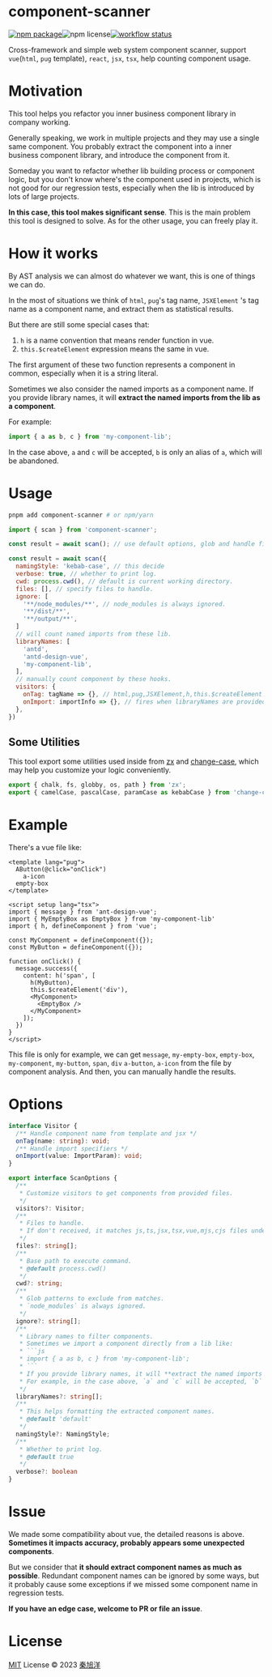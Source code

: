 # component-scanner

<div style="display: flex;">
  <a href="https://npmjs.com/package/component-scanner">
    <img src="https://img.shields.io/npm/v/component-scanner" alt="npm package">
  </a>
  <img src="https://img.shields.io/npm/l/component-scanner" alt="npm license">
  <a href="https://github.com/emosheeep/component-scanner/actions/workflows/npm-publish.yml">
    <img src="https://github.com/emosheeep/component-scanner/actions/workflows/npm-publish.yml/badge.svg" alt="workflow status">
  </a>
</div>

Cross-framework and simple web system component scanner, support `vue`(`html`, `pug` template), `react`, `jsx`, `tsx`, help counting component usage.

# Motivation

This tool helps you refactor you inner business component library in company working.

Generally speaking, we work in multiple projects and they may use a single same component. You probably extract the component into a inner business component library, and introduce the component from it.

Someday you want to refactor whether lib building process or component logic, but you don't know where's the component used in projects, which is not good for our regression tests, especially when the lib is introduced by lots of large projects.

**In this case, this tool makes significant sense**. This is the main problem this tool is designed to solve. As for the other usage, you can freely play it.

# How it works

By AST analysis we can almost do whatever we want, this is one of things we can do.

In the most of situations we think of `html`, `pug`'s tag name, `JSXElement` 's tag name as a component name, and extract them as statistical results.

But there are still some special cases that:

1. `h` is a name convention that means render function in vue.
2. `this.$createElement` expression means the same in vue.

The first argument of these two function represents a component in common, especially when it is a string literal.

Sometimes we also consider the named imports as a component name. If you provide library names, it will **extract the named imports from the lib as a component**.

For example:

```js
import { a as b, c } from 'my-component-lib';
```

In the case above, `a` and `c` will be accepted, `b` is only an alias of `a`, which will be abandoned.

# Usage

```sh
pnpm add component-scanner # or npm/yarn
```


```js
import { scan } from 'component-scanner';

const result = await scan(); // use default options, glob and handle files under current working directory.

const result = await scan({
  namingStyle: 'kebab-case', // this decide
  verbose: true, // whether to print log.
  cwd: process.cwd(), // default is current working directory.
  files: [], // specify files to handle.
  ignore: [
    '**/node_modules/**', // node_modules is always ignored.
    '**/dist/**',
    '**/output/**',
  ]
  // will count named imports from these lib.
  libraryNames: [
    'antd',
    'antd-design-vue',
    'my-component-lib',
  ],
  // manually count component by these hooks.
  visitors: {
    onTag: tagName => {}, // html,pug,JSXElement,h,this.$createElement
    onImport: importInfo => {}, // fires when libraryNames are provided.
  },
})
```

## Some Utilities

This tool export some utilities used inside from [zx](https://www.npmjs.com/package/zx) and [change-case](https://www.npmjs.com/package/change-case), which may help you customize your logic conveniently.

```ts
export { chalk, fs, globby, os, path } from 'zx';
export { camelCase, pascalCase, paramCase as kebabCase } from 'change-case';
```

# Example

There's a vue file like:

```vue
<template lang="pug">
  AButton(@click="onClick")
    a-icon
  empty-box
</template>

<script setup lang="tsx">
import { message } from 'ant-design-vue';
import { MyEmptyBox as EmptyBox } from 'my-component-lib'
import { h, defineComponent } from 'vue';

const MyComponent = defineComponent({});
const MyButton = defineComponent({});

function onClick() {
  message.success({
    content: h('span', [
      h(MyButton),
      this.$createElement('div'),
      <MyComponent>
        <EmptyBox />
      </MyComponent>
    ]);
  })
}
</script>
```

This file is only for example, we can get `message`, `my-empty-box`, `empty-box`, `my-component`, `my-button`, `span`, `div` `a-button`, `a-icon` from the file by component analysis. And then, you can manually handle the results.

# Options

```ts
interface Visitor {
  /** Handle component name from template and jsx */
  onTag(name: string): void;
  /** Handle import specifiers */
  onImport(value: ImportParam): void;
}

export interface ScanOptions {
  /**
   * Customize visitors to get components from provided files.
   */
  visitors?: Visitor;
  /**
   * Files to handle.
   * If don't received, it matches js,ts,jsx,tsx,vue,mjs,cjs files under current working directory.
   */
  files?: string[];
  /**
   * Base path to execute command.
   * @default process.cwd()
   */
  cwd?: string;
  /**
   * Glob patterns to exclude from matches.
   * `node_modules` is always ignored.
   */
  ignore?: string[];
  /**
   * Library names to filter components.
   * Sometimes we import a component directly from a lib like:
   * ```js
   * import { a as b, c } from 'my-component-lib';
   * ```
   * If you provide library names, it will **extract the named imports from the lib as a component**.
   * For example, in the case above, `a` and `c` will be accepted, `b` is only an alias of `a`, which will be abandoned.
   */
  libraryNames?: string[];
  /**
   * This helps formatting the extracted component names.
   * @default 'default'
   */
  namingStyle?: NamingStyle;
  /**
   * Whether to print log.
   * @default true
   */
  verbose?: boolean
}
```

# Issue

We made some compatibility about vue, the detailed reasons is above. **Sometimes it impacts accuracy, probably appears some unexpected components**. 

But we consider that **it should extract component names as much as possible**. Redundant component names can be ignored by some ways, but it probably cause some exceptions if we missed some component name in regression tests.

**If you have an edge case, welcome to PR or file an issue**.

# License

[MIT](./LICENSE) License © 2023 [秦旭洋](https://github.com/emosheeep)